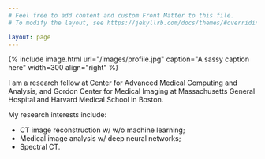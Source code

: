```yaml
---
# Feel free to add content and custom Front Matter to this file.
# To modify the layout, see https://jekyllrb.com/docs/themes/#overriding-theme-defaults

layout: page
---
```


{% include image.html url="/images/profile.jpg" caption="A sassy caption here" width=300 align="right" %}

I am a research fellow at Center for Advanced Medical Computing and Analysis, and Gordon Center for Medical Imaging at Massachusetts General Hospital and Harvard Medical School in Boston. 

My research interests include:
 - CT image reconstruction w/ w/o machine learning;
 - Medical image analysis w/ deep neural networks;
 - Spectral CT.